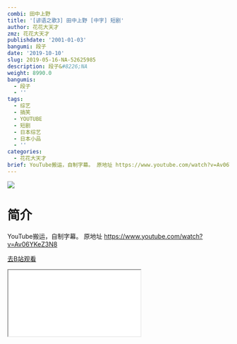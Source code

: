 ```yaml
---
combi: 田中上野
title: '[谚语之歌3] 田中上野 [中字] 短剧'
author: 花花大天才
zmz: 花花大天才
publishdate: '2001-01-03'
bangumi: 段子
date: '2019-10-10'
slug: 2019-05-16-NA-52625985
description: 段子&#8226;NA
weight: 8990.0
bangumis:
  - 段子
  - ''
tags:
  - 综艺
  - 搞笑
  - YOUTUBE
  - 短剧
  - 日本综艺
  - 日本小品
  - ''
categories:
  - 花花大天才
brief: YouTube搬运，自制字幕。 原地址 https://www.youtube.com/watch?v=Av06YKeZ3N8
---
```

![](https://raw.githubusercontent.com/tcgriffith/owaraisite/master/static/tmpimg/ee45e4d4aef44b6db97a818bd5c649d172c1ea5e.jpg.480.jpg)
# 简介  
YouTube搬运，自制字幕。
原地址  https://www.youtube.com/watch?v=Av06YKeZ3N8  

[去B站观看](https://www.bilibili.com/video/av52625985/)
<div class ="resp-container"><iframe class="testiframe" src="//player.bilibili.com/player.html?aid=52625985"", scrolling="no", allowfullscreen="true" > </iframe></div> 
